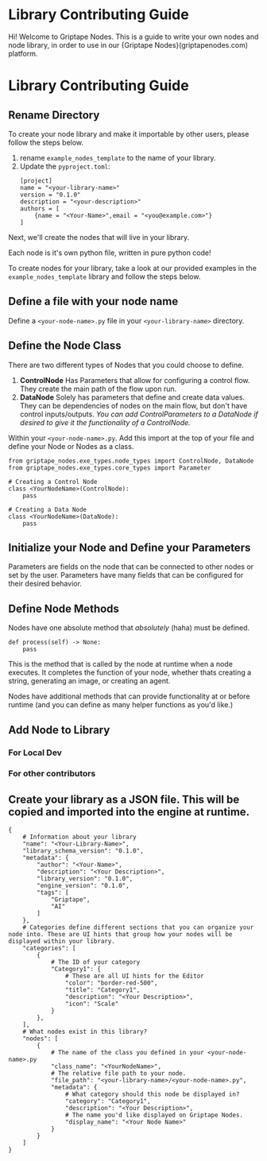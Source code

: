 # Library Contributing Guide

Hi! Welcome to Griptape Nodes. 
This is a guide to write your own nodes and node library, in order to use in our {Griptape Nodes}(griptapenodes.com) platform. 

# Library Contributing Guide

## Rename Directory

To create your node library and make it importable by other users, please follow the steps below.

1. rename `example_nodes_template` to the name of your library.
2. Update the `pyproject.toml`:
    ```
    [project]
    name = "<your-library-name>"
    version = "0.1.0"
    description = "<your-description>"
    authors = [
        {name = "<Your-Name>",email = "<you@example.com>"}
    ]
    ```

Next, we'll create the nodes that will live in your library.

Each node is it's own python file, written in pure python code!

To create nodes for your library, take a look at our provided examples in the `example_nodes_template` library and follow the steps below.

## Define a file with your node name
Define a `<your-node-name>.py` file in your `<your-library-name>` directory. 

## Define the Node Class
There are two different types of Nodes that you could choose to define.

1. **ControlNode**
    Has Parameters that allow for configuring a control flow. They create the main path of the flow upon run. 
2. **DataNode**
    Solely has parameters that define and create data values. They can be dependencies of nodes on the main flow, but don't have control inputs/outputs.
    *You can add ControlParameters to a DataNode if desired to give it the functionality of a ControlNode.*

Within your `<your-node-name>.py`.
Add this import at the top of your file and define your Node or Nodes as a class. 

```
from griptape_nodes.exe_types.node_types import ControlNode, DataNode
from griptape_nodes.exe_types.core_types import Parameter

# Creating a Control Node
class <YourNodeName>(ControlNode):
    pass

# Creating a Data Node
class <YourNodeName>(DataNode):
    pass
```

## Initialize your Node and Define your Parameters

Parameters are fields on the node that can be connected to other nodes or set by the user. 
Parameters have many fields that can be configured for their desired behavior. 

## Define Node Methods

Nodes have one absolute method that *absolutely* (haha) must be defined.
```
def process(self) -> None:
    pass
```
This is the method that is called by the node at runtime when a node executes. It completes the function of your node, whether thats creating a string, generating an image, or creating an agent.

Nodes have additional methods that can provide functionality at or before runtime (and you can define as many helper functions as you'd like.)


## Add Node to Library
### For Local Dev

### For other contributors 


## Create your library as a JSON file. This will be copied and imported into the engine at runtime.

```
{
    # Information about your library
    "name": "<Your-Library-Name>",
    "library_schema_version": "0.1.0",
    "metadata": {
        "author": "<Your-Name>",
        "description": "<Your Description>",
        "library_version": "0.1.0",
        "engine_version": "0.1.0",
        "tags": [
            "Griptape",
            "AI"
        ]
    },
    # Categories define different sections that you can organize your node into. These are UI hints that group how your nodes will be displayed within your library.
    "categories": [
        {
            # The ID of your category
            "Category1": {
                # These are all UI hints for the Editor
                "color": "border-red-500",
                "title": "Category1",
                "description": "<Your Description>",
                "icon": "Scale"
            }
        },
    ],
    # What nodes exist in this library?
    "nodes": [
        {   
            # The name of the class you defined in your <your-node-name>.py
            "class_name": "<YourNodeName>",
            # The relative file path to your node.
            "file_path": "<your-library-name>/<your-node-name>.py",
            "metadata": {
                # What category should this node be displayed in?
                "category": "Category1",
                "description": "<Your Description>",
                # The name you'd like displayed on Griptape Nodes.
                "display_name": "<Your Node Name>"
            }
        }
    ]
}
```